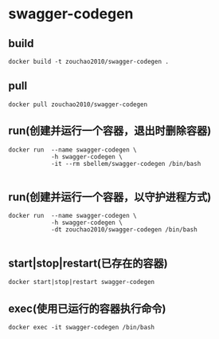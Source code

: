 # swagger-codegen

## build
```shell
docker build -t zouchao2010/swagger-codegen .

```

## pull
```shell
docker pull zouchao2010/swagger-codegen

```

## run(创建并运行一个容器，退出时删除容器)
```shell
docker run  --name swagger-codegen \
            -h swagger-codegen \
            -it --rm sbellem/swagger-codegen /bin/bash
            
```

## run(创建并运行一个容器，以守护进程方式)
```shell
docker run  --name swagger-codegen \
            -h swagger-codegen \
            -dt zouchao2010/swagger-codegen /bin/bash
            
```

## start|stop|restart(已存在的容器)
```shell
docker start|stop|restart swagger-codegen

```

## exec(使用已运行的容器执行命令)
```shell
docker exec -it swagger-codegen /bin/bash

```
